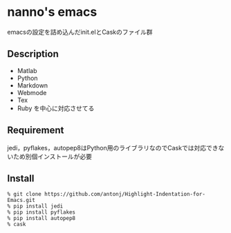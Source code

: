 nanno's emacs
====

emacsの設定を詰め込んだinit.elとCaskのファイル群

## Description
+ Matlab
+ Python
+ Markdown
+ Webmode
+ Tex
+ Ruby
を中心に対応させてる

## Requirement
jedi，pyflakes，autopep8はPython用のライブラリなのでCaskでは対応できないため別個インストールが必要

## Install
```
% git clone https://github.com/antonj/Highlight-Indentation-for-Emacs.git
% pip install jedi
% pip install pyflakes
% pip install autopep8
% cask
```
